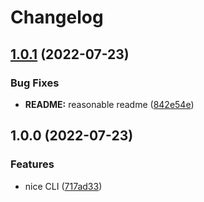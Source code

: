 # Changelog

## [1.0.1](https://github.com/boneskull/midnight-smoker/compare/v1.0.0...v1.0.1) (2022-07-23)


### Bug Fixes

* **README:** reasonable readme ([842e54e](https://github.com/boneskull/midnight-smoker/commit/842e54e1abc741da0b1722a94a9f49fbdd06457e))

## 1.0.0 (2022-07-23)


### Features

* nice CLI ([717ad33](https://github.com/boneskull/midnight-smoker/commit/717ad33ffd481f78d6d112e02d7c79d5993676c7))
